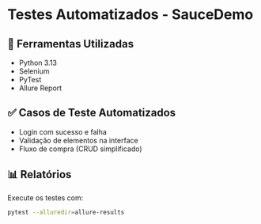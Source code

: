# Testes Automatizados - SauceDemo

## 🧪 Ferramentas Utilizadas
- Python 3.13
- Selenium
- PyTest
- Allure Report

## ✅ Casos de Teste Automatizados
- Login com sucesso e falha
- Validação de elementos na interface
- Fluxo de compra (CRUD simplificado)

## 📊 Relatórios
Execute os testes com:

```bash
pytest --alluredir=allure-results
